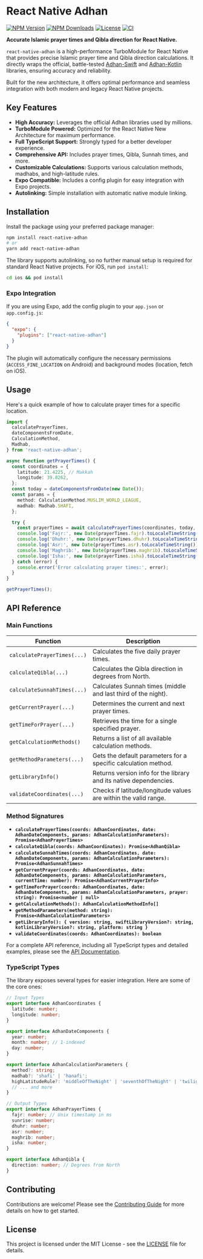 # React Native Adhan

[![NPM Version](https://img.shields.io/npm/v/react-native-adhan.svg)](https://www.npmjs.com/package/react-native-adhan)
[![NPM Downloads](https://img.shields.io/npm/dm/react-native-adhan.svg)](https://www.npmjs.com/package/react-native-adhan)
[![License](https://img.shields.io/npm/l/react-native-adhan.svg)](https://github.com/maxto024/react-native-adhan/blob/main/LICENSE)
[![CI](https://github.com/maxto024/react-native-adhan/actions/workflows/ci.yml/badge.svg)](https://github.com/maxto024/react-native-adhan/actions/workflows/ci.yml)

**Accurate Islamic prayer times and Qibla direction for React Native.**

`react-native-adhan` is a high-performance TurboModule for React Native that provides precise Islamic prayer time and Qibla direction calculations. It directly wraps the official, battle-tested [Adhan-Swift](https://github.com/batoulapps/Adhan-Swift) and [Adhan-Kotlin](https://github.com/batoulapps/Adhan-Kotlin) libraries, ensuring accuracy and reliability.

Built for the new architecture, it offers optimal performance and seamless integration with both modern and legacy React Native projects.

## Key Features

- **High Accuracy:** Leverages the official Adhan libraries used by millions.
- **TurboModule Powered:** Optimized for the React Native New Architecture for maximum performance.
- **Full TypeScript Support:** Strongly typed for a better developer experience.
- **Comprehensive API:** Includes prayer times, Qibla, Sunnah times, and more.
- **Customizable Calculations:** Supports various calculation methods, madhabs, and high-latitude rules.
- **Expo Compatible:** Includes a config plugin for easy integration with Expo projects.
- **Autolinking:** Simple installation with automatic native module linking.

## Installation

Install the package using your preferred package manager:

```bash
npm install react-native-adhan
# or
yarn add react-native-adhan
```

The library supports autolinking, so no further manual setup is required for standard React Native projects. For iOS, run `pod install`:

```bash
cd ios && pod install
```

### Expo Integration

If you are using Expo, add the config plugin to your `app.json` or `app.config.js`:

```json
{
  "expo": {
    "plugins": ["react-native-adhan"]
  }
}
```

The plugin will automatically configure the necessary permissions (`ACCESS_FINE_LOCATION` on Android) and background modes (location, fetch on iOS).

## Usage

Here's a quick example of how to calculate prayer times for a specific location.

```typescript
import {
  calculatePrayerTimes,
  dateComponentsFromDate,
  CalculationMethod,
  Madhab,
} from 'react-native-adhan';

async function getPrayerTimes() {
  const coordinates = {
    latitude: 21.4225, // Makkah
    longitude: 39.8262,
  };
  const today = dateComponentsFromDate(new Date());
  const params = {
    method: CalculationMethod.MUSLIM_WORLD_LEAGUE,
    madhab: Madhab.SHAFI,
  };

  try {
    const prayerTimes = await calculatePrayerTimes(coordinates, today, params);
    console.log('Fajr:', new Date(prayerTimes.fajr).toLocaleTimeString());
    console.log('Dhuhr:', new Date(prayerTimes.dhuhr).toLocaleTimeString());
    console.log('Asr:', new Date(prayerTimes.asr).toLocaleTimeString());
    console.log('Maghrib:', new Date(prayerTimes.maghrib).toLocaleTimeString());
    console.log('Isha:', new Date(prayerTimes.isha).toLocaleTimeString());
  } catch (error) {
    console.error('Error calculating prayer times:', error);
  }
}

getPrayerTimes();
```

## API Reference

### Main Functions

| Function                    | Description                                                              |
| --------------------------- | ------------------------------------------------------------------------ |
| `calculatePrayerTimes(...)` | Calculates the five daily prayer times.                                  |
| `calculateQibla(...)`       | Calculates the Qibla direction in degrees from North.                    |
| `calculateSunnahTimes(...)` | Calculates Sunnah times (middle and last third of the night).            |
| `getCurrentPrayer(...)`     | Determines the current and next prayer times.                            |
| `getTimeForPrayer(...)`     | Retrieves the time for a single specified prayer.                        |
| `getCalculationMethods()`   | Returns a list of all available calculation methods.                     |
| `getMethodParameters(...)`  | Gets the default parameters for a specific calculation method.           |
| `getLibraryInfo()`          | Returns version info for the library and its native dependencies.        |
| `validateCoordinates(...)`  | Checks if latitude/longitude values are within the valid range.          |

### Method Signatures

- **`calculatePrayerTimes(coords: AdhanCoordinates, date: AdhanDateComponents, params: AdhanCalculationParameters): Promise<AdhanPrayerTimes>`**
- **`calculateQibla(coords: AdhanCoordinates): Promise<AdhanQibla>`**
- **`calculateSunnahTimes(coords: AdhanCoordinates, date: AdhanDateComponents, params: AdhanCalculationParameters): Promise<AdhanSunnahTimes>`**
- **`getCurrentPrayer(coords: AdhanCoordinates, date: AdhanDateComponents, params: AdhanCalculationParameters, currentTime: number): Promise<AdhanCurrentPrayerInfo>`**
- **`getTimeForPrayer(coords: AdhanCoordinates, date: AdhanDateComponents, params: AdhanCalculationParameters, prayer: string): Promise<number | null>`**
- **`getCalculationMethods(): AdhanCalculationMethodInfo[]`**
- **`getMethodParameters(method: string): Promise<AdhanCalculationParameters>`**
- **`getLibraryInfo(): { version: string, swiftLibraryVersion?: string, kotlinLibraryVersion?: string, platform: string }`**
- **`validateCoordinates(coords: AdhanCoordinates): boolean`**

For a complete API reference, including all TypeScript types and detailed examples, please see the [API Documentation](./docs/API.md).

### TypeScript Types

The library exposes several types for easier integration. Here are some of the core ones:

```typescript
// Input Types
export interface AdhanCoordinates {
  latitude: number;
  longitude: number;
}

export interface AdhanDateComponents {
  year: number;
  month: number; // 1-indexed
  day: number;
}

export interface AdhanCalculationParameters {
  method?: string;
  madhab?: 'shafi' | 'hanafi';
  highLatitudeRule?: 'middleOfTheNight' | 'seventhOfTheNight' | 'twilightAngle';
  // ... and more
}

// Output Types
export interface AdhanPrayerTimes {
  fajr: number; // Unix timestamp in ms
  sunrise: number;
  dhuhr: number;
  asr: number;
  maghrib: number;
  isha: number;
}

export interface AdhanQibla {
  direction: number; // Degrees from North
}
```

## Contributing

Contributions are welcome! Please see the [Contributing Guide](./CONTRIBUTING.md) for more details on how to get started.

## License

This project is licensed under the MIT License - see the [LICENSE](./LICENSE) file for details.
